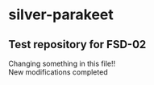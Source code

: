 # silver-parakeet 
Test repository for FSD-02
-
Changing something in this file!!  
New modifications completed
